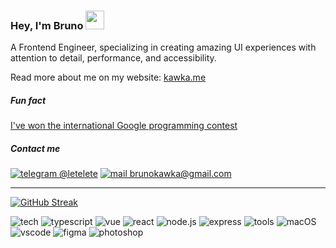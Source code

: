 ### Hey, I'm Bruno <img src="https://user-images.githubusercontent.com/18665370/170464805-507311d0-6d8a-4658-a249-4429b2586cc6.gif" width="30"/>

A Frontend Engineer, specializing in creating amazing UI experiences with attention to detail, performance, and accessibility.

Read more about me on my website: [kawka.me](https://kawka.me)

##### Fun fact
[I've won the international Google programming contest](https://kawka.me/blog/winning-google-code-in-2018)

##### Contact me

[![telegram @letelete](https://img.shields.io/static/v1?&color=111&style=flat-square&logoColor=f5f5f5&label=&message=telegram&logo=telegram)](https://t.me/letelete)
[![mail brunokawka@gmail.com](https://img.shields.io/static/v1?&color=111&style=flat-square&logoColor=f5f5f5&label=&message=email&logo=gmail)](mailto:brunokawka@gmail.com)

---
[![GitHub Streak](https://streak-stats.demolab.com?user=letelete&theme=highcontrast&hide_border=true&border_radius=25&date_format=j%20M%5B%20Y%5D&fire=00FFBA&background=DD272700)](https://git.io/streak-stats)

![tech](https://img.shields.io/static/v1?label=&color=000&style=flat-square&message=tech:)
![typescript](https://img.shields.io/static/v1?color=111&style=flat-square&logoColor=f5f5f5&label=&message=typescript&logo=typescript)
![vue](https://img.shields.io/static/v1?&color=111&style=flat-square&logoColor=f5f5f5&label=&message=vue&logo=vue.js)
![react](https://img.shields.io/static/v1?&color=111&style=flat-square&logoColor=f5f5f5&label=&message=react&logo=react)
![node.js](https://img.shields.io/static/v1?&color=111&style=flat-square&logoColor=f5f5f5&label=&message=node.js&logo=node.js)
![express](https://img.shields.io/static/v1?&color=111&style=flat-square&logoColor=f5f5f5&label=&message=express&logo=express)
![tools](https://img.shields.io/static/v1?label=&color=000&style=flat-square&message=tools:)
![macOS](https://img.shields.io/static/v1?&color=111&style=flat-square&logoColor=f5f5f5&label=&message=macOS&logo=macOS)
![vscode](https://img.shields.io/static/v1?&color=111&style=flat-square&logoColor=f5f5f5&label=&message=vscode&logo=visual%20studio%20code)
![figma](https://img.shields.io/static/v1?&color=111&style=flat-square&logoColor=f5f5f5&label=&message=figma&logo=figma)
![photoshop](https://img.shields.io/static/v1?&color=111&style=flat-square&logoColor=f5f5f5&label=&message=photoshop&logo=adobe%20photoshop)
